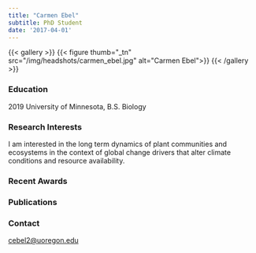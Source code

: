 ```yaml
---
title: "Carmen Ebel"
subtitle: PhD Student 
date: '2017-04-01'
---
```



{{< gallery >}}
  {{< figure thumb="_tn" src="/img/headshots/carmen_ebel.jpg" alt="Carmen Ebel">}}
{{< /gallery >}} 

<!--more-->
### Education
2019 University of Minnesota, B.S. Biology

### Research Interests
I am interested in the long term dynamics of plant communities and ecosystems in the context of global change drivers that alter climate conditions and resource availability.

### Recent Awards


### Publications


### Contact
cebel2@uoregon.edu